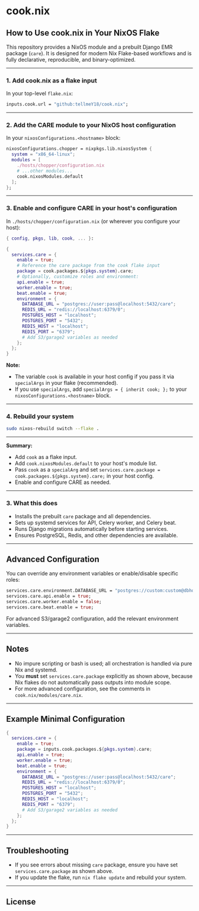 # cook.nix

## How to Use cook.nix in Your NixOS Flake

This repository provides a NixOS module and a prebuilt Django EMR package (`care`). It is designed for modern Nix Flake-based workflows and is fully declarative, reproducible, and binary-optimized.


---

### 1. Add cook.nix as a flake input

In your top-level `flake.nix`:

```nix
inputs.cook.url = "github:tellmeY18/cook.nix";
```

---

### 2. Add the CARE module to your NixOS host configuration

In your `nixosConfigurations.<hostname>` block:

```nix
nixosConfigurations.chopper = nixpkgs.lib.nixosSystem {
  system = "x86_64-linux";
  modules = [
    ./hosts/chopper/configuration.nix
    # ...other modules...
    cook.nixosModules.default
  ];
};
```

---

### 3. Enable and configure CARE in your host's configuration

In `./hosts/chopper/configuration.nix` (or wherever you configure your host):

```nix
{ config, pkgs, lib, cook, ... }:

{
  services.care = {
    enable = true;
    # Reference the care package from the cook flake input
    package = cook.packages.${pkgs.system}.care;
    # Optionally, customize roles and environment:
    api.enable = true;
    worker.enable = true;
    beat.enable = true;
    environment = {
      DATABASE_URL = "postgres://user:pass@localhost:5432/care";
      REDIS_URL = "redis://localhost:6379/0";
      POSTGRES_HOST = "localhost";
      POSTGRES_PORT = "5432";
      REDIS_HOST = "localhost";
      REDIS_PORT = "6379";
      # Add S3/garage2 variables as needed
    };
  };
}
```

**Note:**  
- The variable `cook` is available in your host config if you pass it via `specialArgs` in your flake (recommended).
- If you use `specialArgs`, add `specialArgs = { inherit cook; };` to your `nixosConfigurations.<hostname>` block.

---

### 4. Rebuild your system

```sh
sudo nixos-rebuild switch --flake .
```

---

**Summary:**  
- Add `cook` as a flake input.
- Add `cook.nixosModules.default` to your host's module list.
- Pass `cook` as a `specialArg` and set `services.care.package = cook.packages.${pkgs.system}.care;` in your host config.
- Enable and configure CARE as needed.

---

### 3. What this does

- Installs the prebuilt `care` package and all dependencies.
- Sets up systemd services for API, Celery worker, and Celery beat.
- Runs Django migrations automatically before starting services.
- Ensures PostgreSQL, Redis, and other dependencies are available.

---

## Advanced Configuration

You can override any environment variables or enable/disable specific roles:

```nix
services.care.environment.DATABASE_URL = "postgres://custom:custom@dbhost:5432/customdb";
services.care.api.enable = true;
services.care.worker.enable = false;
services.care.beat.enable = true;
```

For advanced S3/garage2 configuration, add the relevant environment variables.

---

## Notes

- No impure scripting or bash is used; all orchestration is handled via pure Nix and systemd.
- You **must** set `services.care.package` explicitly as shown above, because Nix flakes do not automatically pass outputs into module scope.
- For more advanced configuration, see the comments in `cook.nix/modules/care.nix`.

---

## Example Minimal Configuration

```nix
{
  services.care = {
    enable = true;
    package = inputs.cook.packages.${pkgs.system}.care;
    api.enable = true;
    worker.enable = true;
    beat.enable = true;
    environment = {
      DATABASE_URL = "postgres://user:pass@localhost:5432/care";
      REDIS_URL = "redis://localhost:6379/0";
      POSTGRES_HOST = "localhost";
      POSTGRES_PORT = "5432";
      REDIS_HOST = "localhost";
      REDIS_PORT = "6379";
      # Add S3/garage2 variables as needed
    };
  };
}
```

---

## Troubleshooting

- If you see errors about missing `care` package, ensure you have set `services.care.package` as shown above.
- If you update the flake, run `nix flake update` and rebuild your system.

---

## License
